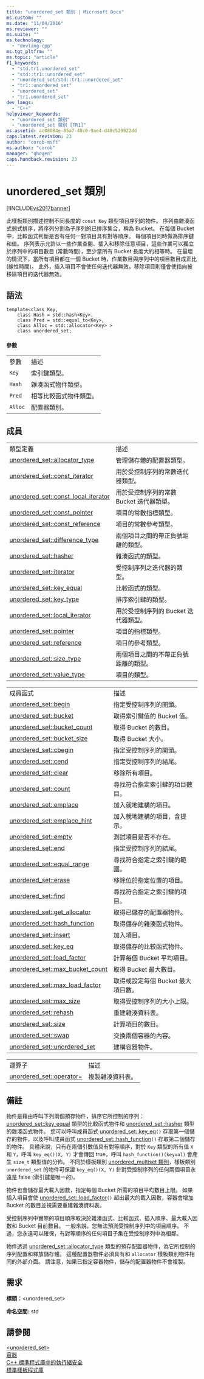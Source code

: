 ```yaml
---
title: "unordered_set 類別 | Microsoft Docs"
ms.custom: ""
ms.date: "11/04/2016"
ms.reviewer: ""
ms.suite: ""
ms.technology: 
  - "devlang-cpp"
ms.tgt_pltfrm: ""
ms.topic: "article"
f1_keywords: 
  - "std.tr1.unordered_set"
  - "std::tr1::unordered_set"
  - "unordered_set/std::tr1::unordered_set"
  - "tr1::unordered_set"
  - "unordered_set"
  - "tr1.unordered_set"
dev_langs: 
  - "C++"
helpviewer_keywords: 
  - "unordered_set 類別"
  - "unordered_set 類別 [TR1]"
ms.assetid: ac08084e-05a7-48c0-9ae4-d40c529922dd
caps.latest.revision: 23
author: "corob-msft"
ms.author: "corob"
manager: "ghogen"
caps.handback.revision: 23
---
```

# unordered_set 類別
[!INCLUDE[vs2017banner](../assembler/inline/includes/vs2017banner.md)]

此樣板類別描述控制不同長度的 `const Key` 類型項目序列的物件。  序列由雜湊函式弱式排序，將序列分割為子序列的已排序集合，稱為 Bucket。  在每個 Bucket 中，比較函式判斷是否有任何一對項目具有對等順序。  每個項目同時做為排序鍵和值。  序列表示允許以一些作業查閱、插入和移除任意項目，這些作業可以獨立於序列中的項目數目 \(常數時間\)，至少當所有 Bucket 長度大約相等時。  在最壞的情況下，當所有項目都在一個 Bucket 時，作業數目與序列中的項目數目成正比 \(線性時間\)。  此外，插入項目不會使任何迭代器無效，移除項目則僅會使指向被移除項目的迭代器無效。  
  
## 語法  
  
```  
template<class Key,  
    class Hash = std::hash<Key>,  
    class Pred = std::equal_to<Key>,  
    class Alloc = std::allocator<Key> >  
    class unordered_set;  
```  
  
#### 參數  
  
|||  
|-|-|  
|參數|描述|  
|`Key`|索引鍵類型。|  
|`Hash`|雜湊函式物件類型。|  
|`Pred`|相等比較函式物件類型。|  
|`Alloc`|配置器類別。|  
  
## 成員  
  
|||  
|-|-|  
|類型定義|描述|  
|[unordered\_set::allocator\_type](../Topic/unordered_set::allocator_type.md)|管理儲存體的配置器類型。|  
|[unordered\_set::const\_iterator](../Topic/unordered_set::const_iterator.md)|用於受控制序列的常數迭代器類型。|  
|[unordered\_set::const\_local\_iterator](../Topic/unordered_set::const_local_iterator.md)|用於受控制序列的常數 Bucket 迭代器類型。|  
|[unordered\_set::const\_pointer](../Topic/unordered_set::const_pointer.md)|項目的常數指標類型。|  
|[unordered\_set::const\_reference](../Topic/unordered_set::const_reference.md)|項目的常數參考類型。|  
|[unordered\_set::difference\_type](../Topic/unordered_set::difference_type.md)|兩個項目之間的帶正負號距離的類型。|  
|[unordered\_set::hasher](../Topic/unordered_set::hasher.md)|雜湊函式的類型。|  
|[unordered\_set::iterator](../Topic/unordered_set::iterator.md)|受控制序列之迭代器的類型。|  
|[unordered\_set::key\_equal](../Topic/unordered_set::key_equal.md)|比較函式的類型。|  
|[unordered\_set::key\_type](../Topic/unordered_set::key_type.md)|排序索引鍵的類型。|  
|[unordered\_set::local\_iterator](../Topic/unordered_set::local_iterator.md)|用於受控制序列的 Bucket 迭代器類型。|  
|[unordered\_set::pointer](../Topic/unordered_set::pointer.md)|項目的指標類型。|  
|[unordered\_set::reference](../Topic/unordered_set::reference.md)|項目的參考類型。|  
|[unordered\_set::size\_type](../Topic/unordered_set::size_type.md)|兩個項目之間的不帶正負號距離的類型。|  
|[unordered\_set::value\_type](../Topic/unordered_set::value_type.md)|項目的類型。|  
  
|||  
|-|-|  
|成員函式|描述|  
|[unordered\_set::begin](../Topic/unordered_set::begin.md)|指定受控制序列的開頭。|  
|[unordered\_set::bucket](../Topic/unordered_set::bucket.md)|取得索引鍵值的 Bucket 值。|  
|[unordered\_set::bucket\_count](../Topic/unordered_set::bucket_count.md)|取得 Bucket 的數目。|  
|[unordered\_set::bucket\_size](../Topic/unordered_set::bucket_size.md)|取得 Bucket 大小。|  
|[unordered\_set::cbegin](../Topic/unordered_set::cbegin.md)|指定受控制序列的開頭。|  
|[unordered\_set::cend](../Topic/unordered_set::cend.md)|指定受控制序列的結尾。|  
|[unordered\_set::clear](../Topic/unordered_set::clear.md)|移除所有項目。|  
|[unordered\_set::count](../Topic/unordered_set::count.md)|尋找符合指定索引鍵的項目數目。|  
|[unordered\_set::emplace](../Topic/unordered_set::emplace.md)|加入就地建構的項目。|  
|[unordered\_set::emplace\_hint](../Topic/unordered_set::emplace_hint.md)|加入就地建構的項目，含提示。|  
|[unordered\_set::empty](../Topic/unordered_set::empty.md)|測試項目是否不存在。|  
|[unordered\_set::end](../Topic/unordered_set::end.md)|指定受控制序列的結尾。|  
|[unordered\_set::equal\_range](../Topic/unordered_set::equal_range.md)|尋找符合指定之索引鍵的範圍。|  
|[unordered\_set::erase](../Topic/unordered_set::erase.md)|移除位於指定位置的項目。|  
|[unordered\_set::find](../Topic/unordered_set::find.md)|尋找符合指定之索引鍵的項目。|  
|[unordered\_set::get\_allocator](../Topic/unordered_set::get_allocator.md)|取得已儲存的配置器物件。|  
|[unordered\_set::hash\_function](../Topic/unordered_set::hash_function.md)|取得儲存的雜湊函式物件。|  
|[unordered\_set::insert](../Topic/unordered_set::insert.md)|加入項目。|  
|[unordered\_set::key\_eq](../Topic/unordered_set::key_eq.md)|取得儲存的比較函式物件。|  
|[unordered\_set::load\_factor](../Topic/unordered_set::load_factor.md)|計算每個 Bucket 平均項目。|  
|[unordered\_set::max\_bucket\_count](../Topic/unordered_set::max_bucket_count.md)|取得 Bucket 最大數目。|  
|[unordered\_set::max\_load\_factor](../Topic/unordered_set::max_load_factor.md)|取得或設定每個 Bucket 最大項目數。|  
|[unordered\_set::max\_size](../Topic/unordered_set::max_size.md)|取得受控制序列的大小上限。|  
|[unordered\_set::rehash](../Topic/unordered_set::rehash.md)|重建雜湊資料表。|  
|[unordered\_set::size](../Topic/unordered_set::size.md)|計算項目的數目。|  
|[unordered\_set::swap](../Topic/unordered_set::swap.md)|交換兩個容器的內容。|  
|[unordered\_set::unordered\_set](../Topic/unordered_set::unordered_set.md)|建構容器物件。|  
  
|||  
|-|-|  
|運算子|描述|  
|[unordered\_set::operator\=](../Topic/unordered_set::operator=.md)|複製雜湊資料表。|  
  
## 備註  
 物件是藉由呼叫下列兩個預存物件，排序它所控制的序列：[unordered\_set::key\_equal](../Topic/unordered_set::key_equal.md) 類型的比較函式物件和 [unordered\_set::hasher](../Topic/unordered_set::hasher.md) 類型的雜湊函式物件。  您可以呼叫成員函式 [unordered\_set::key\_eq](../Topic/unordered_set::key_eq.md)`()` 存取第一個儲存的物件，以及呼叫成員函式 [unordered\_set::hash\_function](../Topic/unordered_set::hash_function.md)`()` 存取第二個儲存的物件。  具體來說，只有在兩個引數值具有對等順序，對於 `Key` 類型的所有值 `X` 和 `Y`，呼叫 `key_eq()(X, Y)` 才會傳回 true，呼叫 `hash_function()(keyval)` 會產生 `size_t` 類型值的分佈。  不同於樣板類別 [unordered\_multiset 類別](../standard-library/unordered-multiset-class.md)，樣板類別 `unordered_set` 的物件可保證 `key_eq()(X, Y)` 針對受控制序列的任何兩個項目永遠是 false \(索引鍵是唯一的\)。  
  
 物件也會儲存最大載入因數，指定每個 Bucket 所需的項目平均數目上限。  如果插入項目會使 [unordered\_set::load\_factor](../Topic/unordered_set::load_factor.md)`()` 超出最大的載入因數，容器會增加 Bucket 的數目並視需要重建雜湊資料表。  
  
 受控制序列中實際的項目順序取決於雜湊函式、比較函式、插入順序、最大載入因數和 Bucket 目前數目。  一般來說，您無法預測受控制序列中的項目順序。  不過，您永遠可以確保，有對等順序的任何項目子集在受控制序列中為相鄰。  
  
 物件透過 [unordered\_set::allocator\_type](../Topic/unordered_set::allocator_type.md) 類型的預存配置器物件，為它所控制的序列配置和釋放儲存體。  這種配置器物件必須具有和 `allocator` 樣板類別物件相同的外部介面。  請注意，如果已指定容器物件，儲存的配置器物件不會複製。  
  
## 需求  
 **標頭：**\<unordered\_set\>  
  
 **命名空間:** std  
  
## 請參閱  
 [\<unordered\_set\>](../standard-library/unordered-set.md)   
 [容器](../cpp/containers-modern-cpp.md)   
 [C\+\+ 標準程式庫中的執行緒安全](../standard-library/thread-safety-in-the-cpp-standard-library.md)   
 [標準樣板程式庫](../misc/standard-template-library.md)